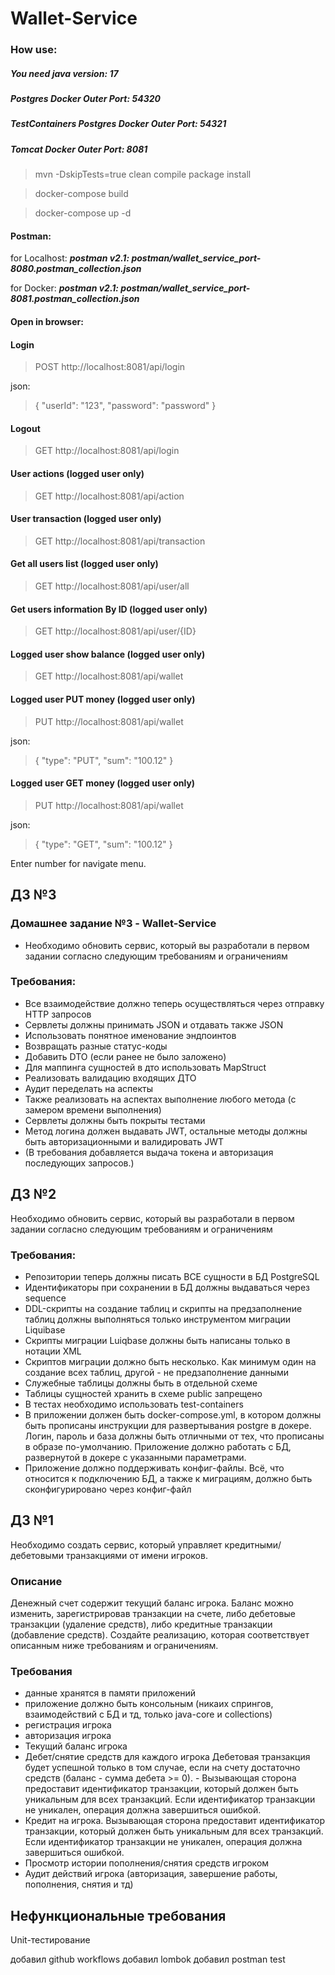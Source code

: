 # Wallet-Service

### How use:

##### You need java version: 17

##### Postgres Docker Outer Port: 54320

##### TestContainers Postgres Docker Outer Port: 54321

##### Tomcat Docker Outer Port: 8081

> mvn -DskipTests=true clean compile package install

> docker-compose build

> docker-compose up -d

#### Postman:

for Localhost:
_**postman v2.1: postman/wallet_service_port-8080.postman_collection.json**_

for Docker:
_**postman v2.1: postman/wallet_service_port-8081.postman_collection.json**_


#### Open in browser:

#### Login

> POST http://localhost:8081/api/login

json:
> {
> "userId": "123",
> "password": "password"
> }

#### Logout

> GET http://localhost:8081/api/login

#### User actions (logged user only)

> GET http://localhost:8081/api/action

#### User transaction (logged user only)

> GET http://localhost:8081/api/transaction

#### Get all users list (logged user only)

> GET http://localhost:8081/api/user/all

#### Get users information By ID (logged user only)

> GET http://localhost:8081/api/user/{ID}

#### Logged user show balance (logged user only)

> GET http://localhost:8081/api/wallet

#### Logged user PUT money (logged user only)

> PUT http://localhost:8081/api/wallet

json:
> {
> "type": "PUT",
> "sum": "100.12"
> }

#### Logged user GET money (logged user only)

> PUT http://localhost:8081/api/wallet

json:
> {
> "type": "GET",
> "sum": "100.12"
> }



Enter number for navigate menu.

## ДЗ №3

### Домашнее задание №3 - Wallet-Service

- Необходимо обновить сервис, который вы разработали в первом задании согласно следующим требованиям и ограничениям

### Требования:

- Все взаимодействие должно теперь осуществляться через отправку HTTP запросов
- Сервлеты должны принимать JSON и отдавать также JSON
- Использовать понятное именование эндпоинтов
- Возвращать разные статус-коды
- Добавить DTO (если ранее не было заложено)
- Для маппинга сущностей в дто использовать MapStruct
- Реализовать валидацию входящих ДТО
- Аудит переделать на аспекты
- Также реализовать на аспектах выполнение любого метода (с замером времени выполнения)
- Сервлеты должны быть покрыты тестами
- Метод логина должен выдавать JWT, остальные методы должны быть авторизационными и валидировать JWT
- (В требования добавляется выдача токена и авторизация последующих запросов.)

## ДЗ №2

Необходимо обновить сервис, который вы разработали в первом задании согласно следующим требованиям и ограничениям

### Требования:

- Репозитории теперь должны писать ВСЕ сущности в БД PostgreSQL
- Идентификаторы при сохранении в БД должны выдаваться через sequence
- DDL-скрипты на создание таблиц и скрипты на предзаполнение таблиц должны выполняться только инструментом миграции
  Liquibase
- Скрипты миграции Luiqbase должны быть написаны только в нотации XML
- Скриптов миграции должно быть несколько. Как минимум один на создание всех таблиц, другой - не предзаполнение данными
- Служебные таблицы должны быть в отдельной схеме
- Таблицы сущностей хранить в схеме public запрещено
- В тестах необходимо использовать test-containers
- В приложении должен быть docker-compose.yml, в котором должны быть прописаны инструкции для развертывания postgre в
  докере. Логин, пароль и база должны быть отличными от тех, что прописаны в образе по-умолчанию. Приложение должно
  работать с БД, развернутой в докере с указанными параметрами.
- Приложение должно поддерживать конфиг-файлы. Всё, что относится к подключению БД, а также к миграциям, должно быть
  сконфигурировано через конфиг-файл

## ДЗ №1

Необходимо создать сервис, который управляет кредитными/дебетовыми транзакциями от имени игроков.

### Описание

Денежный счет содержит текущий баланс игрока. Баланс можно изменить, зарегистрировав транзакции на счете, либо дебетовые
транзакции (удаление средств), либо кредитные транзакции (добавление средств). Создайте реализацию, которая
соответствует описанным ниже требованиям и ограничениям.

### Требования

- данные хранятся в памяти приложений
- приложение должно быть консольным (никаих спрингов, взаимодействий с БД и тд, только java-core и collections)
- регистрация игрока
- авторизация игрока
- Текущий баланс игрока
- Дебет/снятие средств для каждого игрока Дебетовая транзакция будет успешной только в том случае, если на счету
  достаточно средств (баланс - сумма дебета >= 0). - Вызывающая сторона предоставит идентификатор транзакции, который
  должен быть уникальным для всех транзакций. Если идентификатор транзакции не уникален, операция должна завершиться
  ошибкой.
- Кредит на игрока. Вызывающая сторона предоставит идентификатор транзакции, который должен быть уникальным для всех
  транзакций. Если идентификатор транзакции не уникален, операция должна завершиться ошибкой.
- Просмотр истории пополнения/снятия средств игроком
- Аудит действий игрока (авторизация, завершение работы, пополнения, снятия и тд)

## Нефункциональные требования

Unit-тестирование

добавил github workflows
добавил lombok
добавил postman test